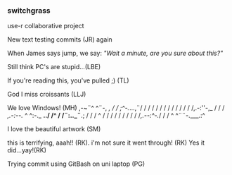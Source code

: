 
### switchgrass


use-r collaborative project

New text testing commits (JR) again

When James says jump, we say: *"Wait a minute, are you sure about this?"*

Still think PC's are stupid...(LBE)

If you're reading this, you've pulled ;) (TL)

God I miss croissants (LLJ)

We love Windows! (MH) ,-\~¨\^ \^¨-, *, / / ;\^-.*...,¨/ / / / / / / / / / / / / /,.-:''-,\_ / / / *,.-:--.* \^ \^:-.\_ **../ /\^ / /¨:..\_¨**.; / / / \^ / / / / / / / / / /*,.--:\^-.*/ / / \^ \^¨¨-.\_\_\_.:\^

I love the beautiful artwork (SM)

this is terrifying, aaah!! (RK). i'm not sure it went through! (RK) Yes it did...yay!(RK)

Trying commit using GitBash on uni laptop (PG)
